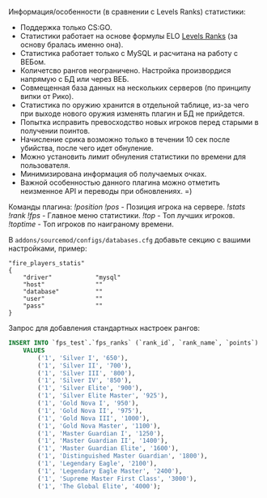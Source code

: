 Информация/особенности (в сравнении с Levels Ranks) статистики:
 - Поддержка только CS:GO.
 - Статистики работает на основе формулы ELO [Levels Ranks](https://github.com/levelsranks/levels-ranks-core) (за основу бралась именно она).
 - Статистика работает только с MySQL и расчитана на работу с ВЕБом.
 - Количетсво рангов неограничено. Настройка произвордися напрямую с БД или через ВЕБ.
 - Совмещенная база данных на нескольких серверов (по принципу випки от Рико).
 - Статистика по оружию хранится в отдельной таблице, из-за чего при выходе нового оружия изменять плагин и БД не прийдется.
 - Попытка исправить превосходство новых игроков перед старыми в получении поинтов.
 - Начисление срика возможно только в течении 10 сек после убийства, после чего идет обнуление.
 - Можно установить лимит обнуления статистики по времени для пользователя.
 - Минимизирована информация об получаемых очках.
 - Важной особенностью данного плагина можно отметить неизменное API и переводы при обновлениях. =)

Команды плагина:
*!position !pos* - Позиция игрока на сервере.
*!stats !rank !fps* - Главное меню статистики.
*!top* - Топ лучших игроков.
*!toptime* - Топ игроков по наиграному времени.

В `addons/sourcemod/configs/databases.cfg` добавьте секцию с вашими настройками, пример:
```
"fire_players_statis"
{
	"driver"			"mysql"
	"host"				""
	"database"			""
	"user"				""
	"pass"				""
}
```

Запрос для добавления стандартных настроек рангов:
```sql
INSERT INTO `fps_test`.`fps_ranks` (`rank_id`, `rank_name`, `points`) 
	VALUES 
		('1', 'Silver I', '650'),
		('1', 'Silver II', '700'), 
		('1', 'Silver III', '800'), 
		('1', 'Silver IV', '850'), 
		('1', 'Silver Elite', '900'), 
		('1', 'Silver Elite Master', '925'), 
		('1', 'Gold Nova I', '950'), 
		('1', 'Gold Nova II', '975'), 
		('1', 'Gold Nova III', '1000'), 
		('1', 'Gold Nova Master', '1100'), 
		('1', 'Master Guardian I', '1250'), 
		('1', 'Master Guardian II', '1400'), 
		('1', 'Master Guardian Elite', '1600'), 
		('1', 'Distinguished Master Guardian', '1800'), 
		('1', 'Legendary Eagle', '2100'), 
		('1', 'Legendary Eagle Master', '2400'), 
		('1', 'Supreme Master First Class', '3000'), 
		('1', 'The Global Elite', '4000');
```
